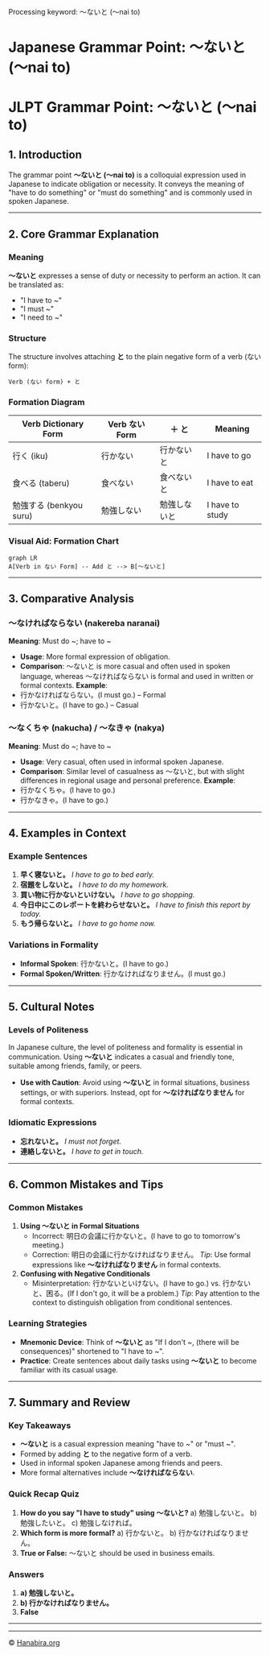 Processing keyword: ～ないと (〜nai to)
# Japanese Grammar Point: ～ないと (〜nai to)
# JLPT Grammar Point: ～ないと (〜nai to)
## 1. Introduction
The grammar point **～ないと (〜nai to)** is a colloquial expression used in Japanese to indicate obligation or necessity. It conveys the meaning of "have to do something" or "must do something" and is commonly used in spoken Japanese.

---
## 2. Core Grammar Explanation
### Meaning
**～ないと** expresses a sense of duty or necessity to perform an action. It can be translated as:
- "I have to ~"
- "I must ~"
- "I need to ~"
### Structure
The structure involves attaching **と** to the plain negative form of a verb (ない form):
```
Verb (ない form) + と
```
### Formation Diagram
| Verb Dictionary Form | Verb ない Form | ＋ と | Meaning              |
|----------------------|----------------|------|----------------------|
| 行く (iku)           | 行かない       | 行かないと  | I have to go        |
| 食べる (taberu)      | 食べない       | 食べないと  | I have to eat       |
| 勉強する (benkyou suru)| 勉強しない   | 勉強しないと| I have to study     |
### Visual Aid: Formation Chart
```mermaid
graph LR
A[Verb in ない Form] -- Add と --> B[～ないと]
```
---
## 3. Comparative Analysis
### ～なければならない (nakereba naranai)
**Meaning**: Must do ~; have to ~
- **Usage**: More formal expression of obligation.
- **Comparison**: ～ないと is more casual and often used in spoken language, whereas ～なければならない is formal and used in written or formal contexts.
**Example**:
- 行かなければならない。(I must go.) – Formal
- 行かないと。(I have to go.) – Casual
### ～なくちゃ (nakucha) / ～なきゃ (nakya)
**Meaning**: Must do ~; have to ~
- **Usage**: Very casual, often used in informal spoken Japanese.
- **Comparison**: Similar level of casualness as ～ないと, but with slight differences in regional usage and personal preference.
**Example**:
- 行かなくちゃ。(I have to go.)
- 行かなきゃ。(I have to go.)
---
## 4. Examples in Context
### Example Sentences
1. **早く寝ないと。**
   *I have to go to bed early.*
2. **宿題をしないと。**
   *I have to do my homework.*
3. **買い物に行かないといけない。**
   *I have to go shopping.*
4. **今日中にこのレポートを終わらせないと。**
   *I have to finish this report by today.*
5. **もう帰らないと。**
   *I have to go home now.*
### Variations in Formality
- **Informal Spoken**: 行かないと。(I have to go.)
- **Formal Spoken/Written**: 行かなければなりません。(I must go.)
---
## 5. Cultural Notes
### Levels of Politeness
In Japanese culture, the level of politeness and formality is essential in communication. Using **～ないと** indicates a casual and friendly tone, suitable among friends, family, or peers.
- **Use with Caution**: Avoid using **～ないと** in formal situations, business settings, or with superiors. Instead, opt for **～なければなりません** for formal contexts.
### Idiomatic Expressions
- **忘れないと。**
  *I must not forget.*
- **連絡しないと。**
  *I have to get in touch.*
---
## 6. Common Mistakes and Tips
### Common Mistakes
1. **Using ～ないと in Formal Situations**
   - Incorrect: 明日の会議に行かないと。(I have to go to tomorrow's meeting.)
   - Correction: 明日の会議に行かなければなりません。
   *Tip*: Use formal expressions like **～なければなりません** in formal contexts.
2. **Confusing with Negative Conditionals**
   - Misinterpretation: 行かないといけない。(I have to go.) vs. 行かないと、困る。(If I don't go, it will be a problem.)
   *Tip*: Pay attention to the context to distinguish obligation from conditional sentences.
### Learning Strategies
- **Mnemonic Device**: Think of **～ないと** as "If I don't ~, (there will be consequences)" shortened to "I have to ~".
- **Practice**: Create sentences about daily tasks using **～ないと** to become familiar with its casual usage.
---
## 7. Summary and Review
### Key Takeaways
- **～ないと** is a casual expression meaning "have to ~" or "must ~".
- Formed by adding **と** to the negative form of a verb.
- Used in informal spoken Japanese among friends and peers.
- More formal alternatives include **～なければならない**.
### Quick Recap Quiz
1. **How do you say "I have to study" using ～ないと?**
   a) 勉強しないと。
   b) 勉強したいと。
   c) 勉強しなければ。
2. **Which form is more formal?**
   a) 行かないと。
   b) 行かなければなりません。
3. **True or False:** ～ないと should be used in business emails.
### Answers
1. **a) 勉強しないと。**
2. **b) 行かなければなりません。**
3. **False**
---


---

© [Hanabira.org](https://hanabira.org)
